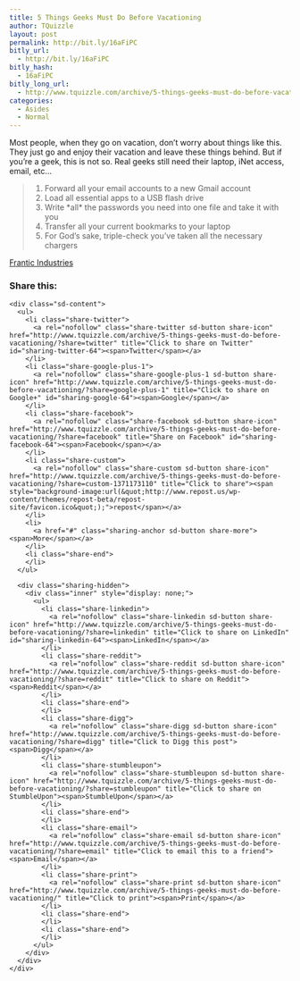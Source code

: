 ```yaml
---
title: 5 Things Geeks Must Do Before Vacationing
author: TQuizzle
layout: post
permalink: http://bit.ly/16aFiPC
bitly_url:
  - http://bit.ly/16aFiPC
bitly_hash:
  - 16aFiPC
bitly_long_url:
  - http://www.tquizzle.com/archive/5-things-geeks-must-do-before-vacationing/
categories:
  - Asides
  - Normal
---
```

Most people, when they go on vacation, don&#8217;t worry about things like this. They just go and enjoy their vacation and leave these things behind. But if you&#8217;re a geek, this is not so. Real geeks still need their laptop, iNet access, email, etc&#8230;

> 1.  Forward all your email accounts to a new Gmail account
> 2.  Load all essential apps to a USB flash drive
> 3.  Write \*all\* the passwords you need into one file and take it with you
> 4.  Transfer all your current bookmarks to your laptop
> 5.  For God&rsquo;s sake, triple-check you&rsquo;ve taken all the necessary chargers

<span class="bqcite"><a rel="nofollow" target="_blank" href="http://franticindustries.com/blog/2007/08/13/5-things-every-geek-must-do-before-going-to-a-vacation/">Frantic Industries</a></span>

<div class="sharedaddy sd-sharing-enabled">
  <div class="robots-nocontent sd-block sd-social sd-social-icon-text sd-sharing">
    <h3 class="sd-title">
      Share this:
    </h3>
    
    <div class="sd-content">
      <ul>
        <li class="share-twitter">
          <a rel="nofollow" class="share-twitter sd-button share-icon" href="http://www.tquizzle.com/archive/5-things-geeks-must-do-before-vacationing/?share=twitter" title="Click to share on Twitter" id="sharing-twitter-64"><span>Twitter</span></a>
        </li>
        <li class="share-google-plus-1">
          <a rel="nofollow" class="share-google-plus-1 sd-button share-icon" href="http://www.tquizzle.com/archive/5-things-geeks-must-do-before-vacationing/?share=google-plus-1" title="Click to share on Google+" id="sharing-google-64"><span>Google</span></a>
        </li>
        <li class="share-facebook">
          <a rel="nofollow" class="share-facebook sd-button share-icon" href="http://www.tquizzle.com/archive/5-things-geeks-must-do-before-vacationing/?share=facebook" title="Share on Facebook" id="sharing-facebook-64"><span>Facebook</span></a>
        </li>
        <li class="share-custom">
          <a rel="nofollow" class="share-custom sd-button share-icon" href="http://www.tquizzle.com/archive/5-things-geeks-must-do-before-vacationing/?share=custom-1371173110" title="Click to share"><span style="background-image:url(&quot;http://www.repost.us/wp-content/themes/repost-beta/repost-site/favicon.ico&quot;);">repost</span></a>
        </li>
        <li>
          <a href="#" class="sharing-anchor sd-button share-more"><span>More</span></a>
        </li>
        <li class="share-end">
        </li>
      </ul>
      
      <div class="sharing-hidden">
        <div class="inner" style="display: none;">
          <ul>
            <li class="share-linkedin">
              <a rel="nofollow" class="share-linkedin sd-button share-icon" href="http://www.tquizzle.com/archive/5-things-geeks-must-do-before-vacationing/?share=linkedin" title="Click to share on LinkedIn" id="sharing-linkedin-64"><span>LinkedIn</span></a>
            </li>
            <li class="share-reddit">
              <a rel="nofollow" class="share-reddit sd-button share-icon" href="http://www.tquizzle.com/archive/5-things-geeks-must-do-before-vacationing/?share=reddit" title="Click to share on Reddit"><span>Reddit</span></a>
            </li>
            <li class="share-end">
            </li>
            <li class="share-digg">
              <a rel="nofollow" class="share-digg sd-button share-icon" href="http://www.tquizzle.com/archive/5-things-geeks-must-do-before-vacationing/?share=digg" title="Click to Digg this post"><span>Digg</span></a>
            </li>
            <li class="share-stumbleupon">
              <a rel="nofollow" class="share-stumbleupon sd-button share-icon" href="http://www.tquizzle.com/archive/5-things-geeks-must-do-before-vacationing/?share=stumbleupon" title="Click to share on StumbleUpon"><span>StumbleUpon</span></a>
            </li>
            <li class="share-end">
            </li>
            <li class="share-email">
              <a rel="nofollow" class="share-email sd-button share-icon" href="http://www.tquizzle.com/archive/5-things-geeks-must-do-before-vacationing/?share=email" title="Click to email this to a friend"><span>Email</span></a>
            </li>
            <li class="share-print">
              <a rel="nofollow" class="share-print sd-button share-icon" href="http://www.tquizzle.com/archive/5-things-geeks-must-do-before-vacationing/" title="Click to print"><span>Print</span></a>
            </li>
            <li class="share-end">
            </li>
            <li class="share-end">
            </li>
          </ul>
        </div>
      </div>
    </div>
  </div>
</div>